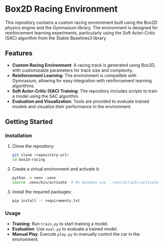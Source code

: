 # Box2D Racing Environment

This repository contains a custom racing environment built using the Box2D physics engine and the Gymnasium library. The environment is designed for reinforcement learning experiments, particularly using the Soft Actor-Critic (SAC) algorithm from the Stable Baselines3 library.

## Features

- **Custom Racing Environment**: A racing track is generated using Box2D, with customizable parameters for track size and complexity.
- **Reinforcement Learning**: The environment is compatible with Gymnasium, allowing for easy integration with reinforcement learning algorithms.
- **Soft Actor-Critic (SAC) Training**: The repository includes scripts to train a model using the SAC algorithm.
- **Evaluation and Visualization**: Tools are provided to evaluate trained models and visualize their performance in the environment.

## Getting Started

### Installation

1. Clone the repository:
   ```bash
   git clone <repository-url>
   cd box2d-racing
   ```

2. Create a virtual environment and activate it:
   ```bash
   python -m venv .venv
   source .venv/bin/activate  # On Windows use `.venv\Scripts\activate`
   ```

3. Install the required packages:
   ```bash
   pip install -r requirements.txt
   ```

### Usage

- **Training**: Run `train.py` to start training a model.
- **Evaluation**: Use `eval.py` to evaluate a trained model.
- **Manual Play**: Execute `play.py` to manually control the car in the environment.